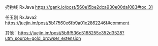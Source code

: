 扔物线 RxJava https://gank.io/post/560e15be2dca930e00da1083#toc_31

任玉刚 RxJava2 https://juejin.im/post/5b17560e6fb9a01e2862246f#comment

其他：https://juejin.im/post/5b8f536c5188255c352d3528?utm_source=gold_browser_extension
